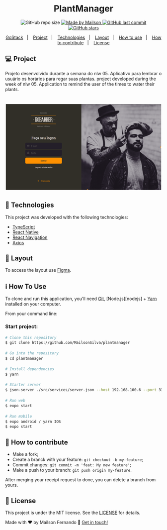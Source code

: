 <h1 align="center"> 
	PlantManager
</h1>
<p align="center">

  <img alt="GitHub repo size" src="https://img.shields.io/github/repo-size/MailsonSilva/plantmanager_nlw5">
	
  <a href="https://www.linkedin.com/in/mailsonfcsilva/">
    <img alt="Made by Mailson" src="https://img.shields.io/badge/made%20by-Mailson-brightgreen">
    
  </a>

  <a href="https://github.com/MailsonSilva/plantmanager_nlw5/commits/master">
    <img alt="GitHub last commit" src="https://img.shields.io/github/last-commit/MailsonSilva/plantmanager_nlw5">
  </a>

   <a href="https://github.com/MailsonSilva/plantmanager_nlw5/stargazers">
    <img alt="GitHub stars" src="https://img.shields.io/github/stars/MailsonSilva/plantmanager_nlw5?style=social">
  </a>
</p>

<p align="center">
  <a href="#-nlw">GoStack</a>&nbsp;&nbsp;&nbsp;|&nbsp;&nbsp;&nbsp;
  <a href="#-project">Project</a>&nbsp;&nbsp;&nbsp;|&nbsp;&nbsp;&nbsp;
  <a href="#rocket-Technologies">Technologies</a>&nbsp;&nbsp;&nbsp;|&nbsp;&nbsp;&nbsp;
  <a href="#-layout">Layout</a>&nbsp;&nbsp;&nbsp;|&nbsp;&nbsp;&nbsp;
  <a href="#-how-to-use">How to use</a>&nbsp;&nbsp;&nbsp;|&nbsp;&nbsp;&nbsp;
  <a href="#-how-to-contribute">How to contribute</a>&nbsp;&nbsp;&nbsp;|&nbsp;&nbsp;&nbsp;
  <a href="#memo-license">License</a>
</p>


## 💻 Project

Projeto desenvolvido durante a semana do nlw 05. Aplicativo para lembrar o usuário os horários para regar suas plantas.
project developed during the week of nlw 05. Application to remind the user of the times to water their plants.

<h1 align="center">
    <img alt="Example" title="Example" src="https://github.com/MailsonSilva/GoBarber/blob/master/tela01.png" width="500px" />
</h1>


## :rocket: Technologies

This project was developed with the following technologies:

- [TypeScript](https://www.typescriptlang.org/)
- [React Native](https://reactnative.dev/)
- [React Navigation](https://reactnavigation.org/)
- [Axios](https://github.com/axios/axios)

## 🔖 Layout

To access the layout use [Figma](https://www.figma.com/file/Xs3XW1pYMoAfcjU0w2AQwp/PlantManager-Copy).

## :information_source: How To Use

To clone and run this application, you'll need [Git](https://git-scm.com), [Node.js][nodejs] + [Yarn][yarn] installed on your computer.

From your command line:

### Start project:
```bash
# Clone this repository
$ git clone https://github.com/MailsonSilva/plantmanager

# Go into the repository
$ cd plantmanager

# Install dependencies
$ yarn

# Starter server
$ json-server ./src/services/server.json --host 192.168.100.6 --port 3333

# Run web
$ expo start

# Run mobile
$ expo android / yarn IOS
$ expo start

```

## 🤔 How to contribute

- Make a fork;
- Create a branck with your feature: `git checkout -b my-feature`;
- Commit changes: `git commit -m 'feat: My new feature'`;
- Make a push to your branch: `git push origin my-feature`.

After merging your receipt request to done, you can delete a branch from yours.

## :memo: License

This project is under the MIT license. See the [LICENSE](LICENSE.md) for details.


Made with ♥ by Mailson Fernando :wave: [Get in touch!](https://www.linkedin.com/in/mailsonfcsilva/)

[typescript]: https://www.typescriptlang.org/
[rn]: https://facebook.github.io/react-native/
[yarn]: https://yarnpkg.com/
[React Navigation]: https://reactnavigation.org/
[Axios]: https://github.com/axios/axios
[vs]: https://code.visualstudio.com/
[vceditconfig]: https://marketplace.visualstudio.com/items?itemName=EditorConfig.EditorConfig
[vceslint]: https://marketplace.visualstudio.com/items?itemName=dbaeumer.vscode-eslint
[prettier]: https://marketplace.visualstudio.com/items?itemName=esbenp.prettier-vscode

